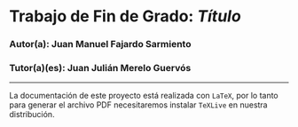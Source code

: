 # Trabajo de Fin de Grado: *Título*

### Autor(a): Juan Manuel Fajardo Sarmiento
### Tutor(a)(es): Juan Julián Merelo Guervós
___

La documentación de este proyecto está realizada con `LaTeX`, por lo
tanto para generar el archivo PDF necesitaremos instalar `TeXLive` en
nuestra distribución.
